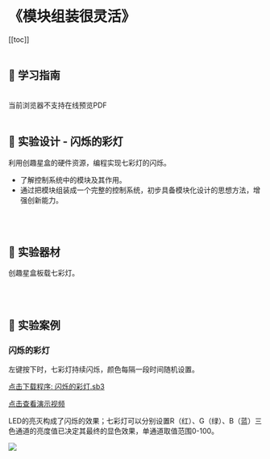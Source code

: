 # 《模块组装很灵活》

[[toc]]
<br><br>

## 📒 学习指南

<br>
<object data="/tutorial/starbox_yj/pdf/第15课模块组装很灵活.pdf" type="application/pdf" width=1200 height=800 name="模块组装很灵活">
当前浏览器不支持在线预览PDF
</object>

<br>
<br>

## 📐 实验设计 - 闪烁的彩灯

利用创趣星盒的硬件资源，编程实现七彩灯的闪烁。

- 了解控制系统中的模块及其作用。
- 通过把模块组装成一个完整的控制系统，初步具备模块化设计的思想方法，增强创新能力。

<br><br>

## 🧰 实验器材

创趣星盒板载七彩灯。

<br><br>

## 🌰 实验案例

### 闪烁的彩灯

左键按下时，七彩灯持续闪烁，颜色每隔一段时间随机设置。

<a href="/tutorial/starbox_yj/sb3/04/闪烁的彩灯.sb3">点击下载程序: 闪烁的彩灯.sb3</a>

<a href="https://www.cfunworld.com" target="_blank">点击查看演示视频</a>

LED的亮灭构成了闪烁的效果；七彩灯可以分别设置R（红）、G（绿）、B（蓝）三色通道的亮度值已决定其最终的显色效果，单通道取值范围0-100。

<img src="/images/04/闪烁的彩灯.png">








